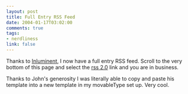 ```yaml
--- 
layout: post
title: Full Entry RSS Feed
date: 2004-01-17T03:02:00
comments: true
tags:
- nerdliness
link: false
---
```

Thanks to <a href="http://www.inluminent.com/weblog/" title="inluminent">Inluminent</a>, I now have a full entry RSS feed. Scroll to the very bottom of this page and select the <a href="https://zanshin.net/feed.xml" title="full entry feed xml">rss 2.0</a> link and you are in business.

Thanks to John's generosity I was literally able to copy and paste his template into a new template in my movableType set up. Very cool.
